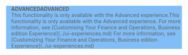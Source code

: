 <blockquote STYLE="background: #81BEF7;border-left:None"><span data-ttu-id="0c0c8-101"><b>ADVANCED</b></span><span class="sxs-lookup"><span data-stu-id="0c0c8-101"><b>ADVANCED</b></span></span><br /><span data-ttu-id="0c0c8-102">This functionality is only available with the Advanced experience.</span><span class="sxs-lookup"><span data-stu-id="0c0c8-102">This functionality is only available with the Advanced experience.</span></span> <span data-ttu-id="0c0c8-103">For more information, see [Customising Your Finance and Operations, Business edition Experience](../ui-experiences.md) </span><span class="sxs-lookup"><span data-stu-id="0c0c8-103">For more information, see [Customizing Your Finance and Operations, Business edition  Experience](../ui-experiences.md) </span></span></blockquote>
